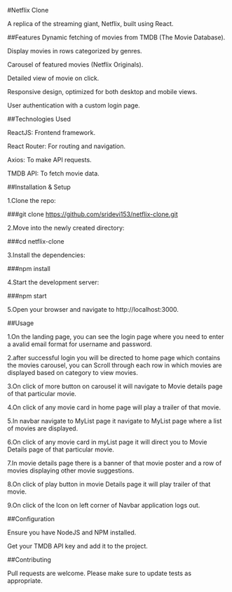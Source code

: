 #Netflix Clone

A replica of the streaming giant, Netflix, built using React.

##Features
Dynamic fetching of movies from TMDB (The Movie Database).

Display movies in rows categorized by genres.

Carousel of featured movies (Netflix Originals).

Detailed view of movie on click.

Responsive design, optimized for both desktop and mobile views.

User authentication with a custom login page.


##Technologies Used

ReactJS: Frontend framework.

React Router: For routing and navigation.

Axios: To make API requests.

TMDB API: To fetch movie data.

##Installation & Setup

1.Clone the repo:

###git clone https://github.com/sridevi153/netflix-clone.git

2.Move into the newly created directory:

###cd netflix-clone

3.Install the dependencies:

###npm install

4.Start the development server:

###npm start

5.Open your browser and navigate to http://localhost:3000.

##Usage

1.On the landing page, you can see the login page where you need to enter a avalid email format for username and password.

2.after successful login you will be directed to home page which contains the movies carousel, you can Scroll through each row in which movies are displayed based on category to view movies.

3.On click of more button on carousel it will navigate to Movie details page of that particular movie.

4.On click of any movie card in home page will play a trailer of that movie.

5.In navbar navigate to MyList page it navigate to MyList page where a list of movies are displayed.

6.On click of any movie card in myList page it will direct you to Movie Details page of that particular movie.

7.In movie details page there is a banner of that movie poster and a row of movies displaying other movie suggestions.

8.On click of play button in movie Details page it will play trailer of that movie.

9.On click of the Icon on left corner of Navbar application logs out.

##Configuration

Ensure you have NodeJS and NPM installed.

Get your TMDB API key and add it to the project.

##Contributing

Pull requests are welcome. Please make sure to update tests as appropriate.

